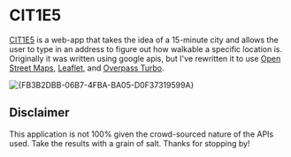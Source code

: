 # CIT1E5
[CIT1E5](https://declanbuhrsmith.github.io/CIT1E5/) is a web-app that takes the idea of a 15-minute city and allows the user to type in an address to figure out how walkable a specific location is.
Originally it was written using google apis, but I've rewritten it to use [Open Street Maps](https://www.openstreetmap.org/), [Leaflet](https://leafletjs.com/), and [Overpass Turbo](https://overpass-turbo.eu/).

![{FB3B2DBB-06B7-4FBA-BA05-D0F37319599A}](https://github.com/user-attachments/assets/3a321080-6ac7-4208-9ae4-bc71326679b5)

## Disclaimer
This application is not 100% given the crowd-sourced nature of the APIs used. Take the results with a grain of salt. Thanks for stopping by!

